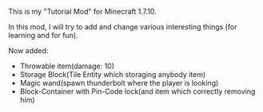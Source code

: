 This is my "Tutorial Mod" for Minecraft 1.7.10.

In this mod, I will try to add and change various interesting things (for learning and for fun).

Now added:
- Throwable item(damage: 10)
- Storage Block(Tile Entity which storaging anybody item)
- Magic wand(spawn thunderbolt where the player is looking)
- Block-Container with Pin-Code lock(and item which correctly removing him)


